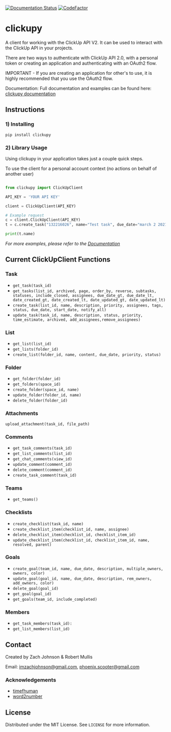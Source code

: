 [![Documentation Status](https://readthedocs.org/projects/clickupy/badge/?version=latest)](https://clickupy.readthedocs.io/en/latest/?badge=latest)
[![CodeFactor](https://www.codefactor.io/repository/github/imzachjohnson/clickupy/badge)](https://www.codefactor.io/repository/github/imzachjohnson/clickupy)


# clickupy

A client for working with the ClickUp API V2. It can be used to interact with the ClickUp API in your projects.

There are two ways to authenticate with ClickUp API 2.0, with a personal token or creating an application and authenticating with an OAuth2 flow. 

IMPORTANT - If you are creating an application for other's to use, it is highly recommended that you use the OAuth2 flow.

Documentation: Full documentation and examples can be found here: [clickupy documentation](https://clickupy.readthedocs.io/en/latest/)

## Instructions
### 1) Installing
```pip install clickupy```

### 2) Library Usage
Using clickupy in your application takes just a couple quick steps.

To use the client for a personal account context (no actions on behalf of another user)

```python

from clickupy import ClickUpClient

API_KEY = 'YOUR API KEY'

client = ClickUpClient(API_KEY)

# Example request
c = client.ClickUpClient(API_KEY)
t = c.create_task("132216026", name="Test task", due_date="march 2 2021")

print(t.name)

```
_For more examples, please refer to the [Documentation](https://clickupy.readthedocs.io/en/latest/)_


## Current ClickUpClient Functions

### Task
* `get_task(task_id)`
* `get_tasks(list_id, archived, page, order_by, reverse, subtasks, statuses, include_closed, assignees, due_date_gt, due_date_lt, date_created_gt, date_created_lt, date_updated_gt, date_updated_lt)`
* `create_task(list_id, name, description, priority, assignees, tags, status, due_date, start_date, notify_all)`
* `update_task(task_id, name, description, status, priority, time_estimate, archived, add_assignees,remove_assignees)`


### List
* `get_list(list_id)`
* `get_lists(folder_id)`
* `create_list(folder_id, name, content, due_date, priority, status)`

### Folder
* `get_folder(folder_id)`
* `get_folders(space_id)`
* `create_folder(space_id, name)`
* `update_folder(folder_id, name)`
* `delete_folder(folder_id)`

### Attachments
`upload_attachment(task_id, file_path)`

### Comments
* `get_task_comments(task_id)`
* `get_list_comments(list_id)`
* `get_chat_comments(view_id)`
* `update_comment(comment_id)`
* `delete_comment(comment_id)`
* `create_task_comment(task_id)`

### Teams
* `get_teams()`

### Checklists
* `create_checklist(task_id, name)`
* `create_checklist_item(checklist_id, name, assignee)`
* `delete_checklist_item(checklist_id, checklist_item_id)`
* `update_checklist_item(checklist_id, checklist_item_id, name, resolved, parent)`


### Goals
* `create_goal(team_id, name, due_date, description, multiple_owners, owners, color)`
* `update_goal(goal_id, name, due_date, description, rem_owners, add_owners, color)`
* `delete_goal(goal_id)`
* `get_goal(goal_id)`
* `get_goals(team_id, include_completed)`

### Members
* `get_task_members(task_id):`
* `get_list_members(list_id)`


## Contact
Created by Zach Johnson & Robert Mullis

Email: imzachjohnson@gmail.com, phoenix.scooter@gmail.com


### Acknowledgements
* [timefhuman](https://github.com/alvinwan/timefhuman)
* [word2number](https://github.com/akshaynagpal/w2n)


## License
Distributed under the MIT License. See `LICENSE` for more information.
